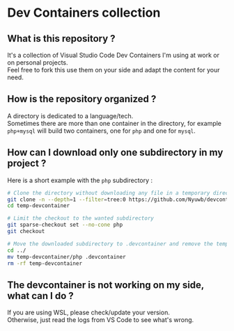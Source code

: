 # Dev Containers collection

## What is this repository ?

It's a collection of Visual Studio Code Dev Containers I'm using at work or on personal projects.   
Feel free to fork this use them on your side and adapt the content for your need.

## How is the repository organized ?

A directory is dedicated to a language/tech.  
Sometimes there are more than one container in the directory, for example `php+mysql` will build two containers, one for `php` and one for `mysql`.

## How can I download only one subdirectory in my project ?

Here is a short example with the `php` subdirectory :

```bash
# Clone the directory without downloading any file in a temporary directory
git clone -n --depth=1 --filter=tree:0 https://github.com/Nyuwb/devcontainers.git temp-devcontainer
cd temp-devcontainer

# Limit the checkout to the wanted subdirectory
git sparse-checkout set --no-cone php
git checkout

# Move the downloaded subdirectory to .devcontainer and remove the temporary created directory
cd ../
mv temp-devcontainer/php .devcontainer
rm -rf temp-devcontainer
```

## The devcontainer is not working on my side, what can I do ?

If you are using WSL, please check/update your version.  
Otherwise, just read the logs from VS Code to see what's wrong.
